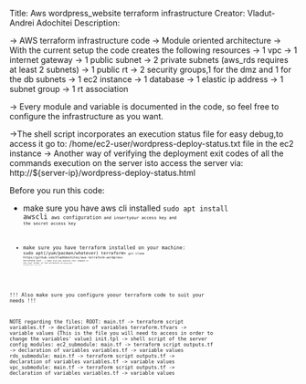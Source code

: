 Title: Aws wordpress_website terraform infrastructure
Creator: Vladut-Andrei Adochitei
Description:

-> AWS terraform infrastructure code 
-> Module oriented architecture
-> With the current setup the code creates the following resources
      -> 1 vpc
      -> 1 internet gateway
      -> 1 public subnet
      -> 2 private subnets (aws_rds requires at least 2 subnets)
      -> 1 public rt
      -> 2 security groups,1 for the dmz and 1 for the db subnets
      -> 1 ec2 instance
      -> 1 database
      -> 1 elastic ip address
      -> 1 subnet group
      -> 1 rt association

-> Every module and variable is documented in the code, so feel free to configure the infrastructure as you want.

->The shell script incorporates an execution status file for easy debug,to access it go to:
      /home/ec2-user/wordpress-deploy-status.txt file in the ec2 instance
-> Another way of verifying the deployment exit codes of all the commands execution on the server isto access the server via: 
      http://${server-ip}/wordpress-deploy-status.html 

Before you run this code:
+ make sure you have aws cli installed
<code>sudo apt install awscli<code>
<code>aws configuration<code> 
and insertyour access key and the secret access key

+ make sure you have terraform installed on your machine: 
<code>sudo apt(/yum/pacman/whatever) terraform><code>
<code>git clone https//github.com/VladAdochitei/aws-terraform-wordpress<code>
<code>terraform init <code> -> make sure you execute this command in the root folder of the terraform
<code>terraform get <code>
<code>terraform plan <code>
<code>terraform apply <code>

!!! Also make sure you configure yoour terraform code to suit your needs !!!

NOTE regarding the files:
      ROOT:
       main.tf                      -> terraform script
       variables.tf                 -> declaration of variables
       terraform.tfvars             -> variable values      {This is the file you will need to access in order to change the variables' value}
       init.tpl                     -> shell script of the server config
       modules:
            ec2_submodule:
                  main.tf           -> terraform script
                  outputs.tf        -> declaration of variables
                  variables.tf      -> variable values
            rds_submodule:
                  main.tf           -> terraform script
                  outputs.tf        -> declaration of variables
                  variables.tf      -> variable values
            vpc_submodule:
                  main.tf           -> terraform script
                  outputs.tf        -> declaration of variables
                  variables.tf      -> variable values
             
